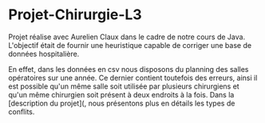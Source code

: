 # Projet-Chirurgie-L3

Projet réalise avec Aurelien Claux dans le cadre de notre cours de Java.
L'objectif était de fournir une heuristique capable de corriger une base de données hospitalière.

En effet, dans les données en csv nous disposons du planning des salles opératoires sur une année.
Ce dernier contient toutefois des erreurs, ainsi il est possible qu'un même salle soit utilisée par plusieurs chirurgiens et qu'un même chirurgien soit présent à deux endroits à la fois.
Dans la [description du projet](, nous présentons plus en détails les types de conflits.

